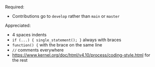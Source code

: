 Required:
- Contributions go to `develop` rather than `main` or `master`

Appreciated:
- 4 spaces indents
- `if (...) { single_statement(); }` always with braces
- `function() {` with the brace on the same line
- `//` comments everywhere
- https://www.kernel.org/doc/html/v4.10/process/coding-style.html for the rest
